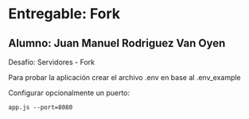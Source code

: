 # Entregable: Fork
## Alumno: Juan Manuel Rodriguez Van Oyen

Desafío: Servidores - Fork

Para probar la aplicación crear el archivo .env en base al .env_example

Configurar opcionalmente un puerto: 

```
app.js --port=8080
```